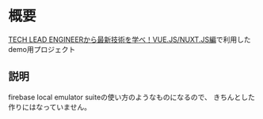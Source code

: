 # 概要
[TECH LEAD ENGINEERから最新技術を学べ！VUE.JS/NUXT.JS編​](https://shuuu-mai.connpass.com/event/224092/)
で利用したdemo用プロジェクト

## 説明
firebase local emulator suiteの使い方のようなものになるので、
きちんとした作りにはなっていません。
​